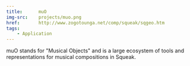 ```yaml
---
title:      muO
img-src:    projects/muo.png
href:       http://www.zogotounga.net/comp/squeak/sqgeo.htm
tags:
    - Application
---
```

muO stands for "Musical Objects" and is a large ecosystem of tools and representations for musical compositions in Squeak.
